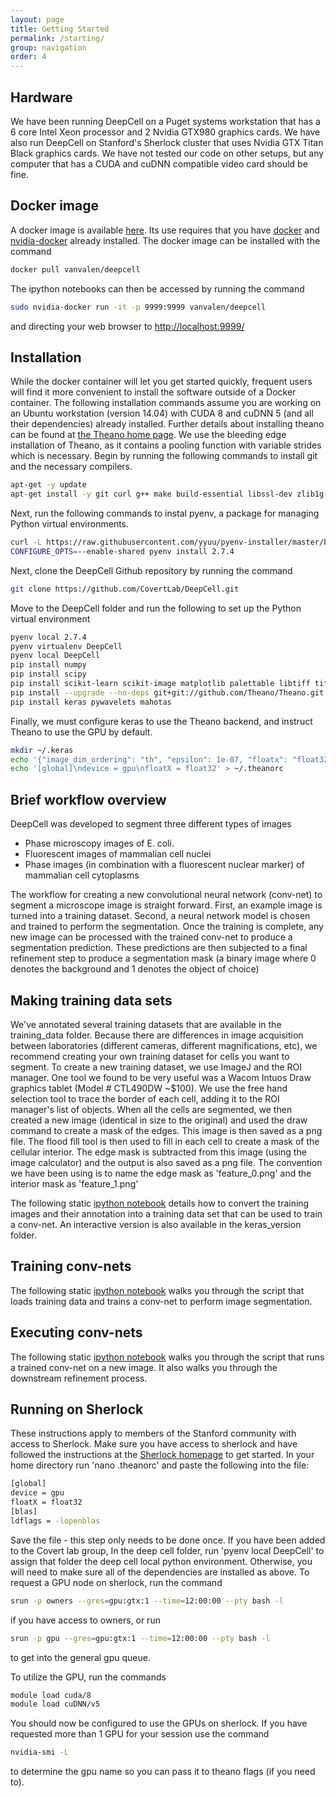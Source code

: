 ```yaml
---
layout: page
title: Getting Started
permalink: /starting/
group: navigation
order: 4
---
```


## Hardware
We have been running DeepCell on a Puget systems workstation that has a 6 core Intel Xeon processor and 2 Nvidia GTX980 graphics cards. We have also run DeepCell on Stanford's Sherlock cluster that uses Nvidia GTX Titan Black graphics cards. We have not tested our code on other setups, but any computer that has a CUDA and cuDNN compatible video card should be fine.

## Docker image
A docker image is available [here](https://hub.docker.com/r/vanvalen/deepcell/). Its use requires that you have [docker](https://docs.docker.com/engine/installation/linux/ubuntulinux/) and [nvidia-docker](https://github.com/NVIDIA/nvidia-docker) already installed. The docker image can be installed with the command

```bash
docker pull vanvalen/deepcell
```

The ipython notebooks can then be accessed by running the command

```bash
sudo nvidia-docker run -it -p 9999:9999 vanvalen/deepcell
```
and directing your web browser to [http://localhost:9999/](http://localhost:9999/)

## Installation
While the docker container will let you get started quickly, frequent users will find it more convenient to install the software outside of a Docker container. The following installation commands assume you are working on an Ubuntu workstation (version 14.04) with CUDA 8 and cuDNN 5 (and all their dependencies) already installed. Further details about installing theano can be found at [the Theano home page](http://deeplearning.net/software/theano/install.html). We use the bleeding edge installation of Theano, as it contains a pooling function with variable strides which is necessary. Begin by running the following commands to install git and the necessary compilers.

```bash
apt-get -y update 
apt-get install -y git curl g++ make build-essential libssl-dev zlib1g-dev libbz2-dev libreadline-dev libsqlite3-dev
```

Next, run the following commands to instal pyenv, a package for managing Python virtual environments.

```bash
curl -L https://raw.githubusercontent.com/yyuu/pyenv-installer/master/bin/pyenv-installer | bash
CONFIGURE_OPTS=--enable-shared pyenv install 2.7.4
```

Next, clone the DeepCell Github repository by running the command

```bash
git clone https://github.com/CovertLab/DeepCell.git
```

Move to the DeepCell folder and run the following to set up the Python virtual environment

```bash
pyenv local 2.7.4
pyenv virtualenv DeepCell
pyenv local DeepCell
pip install numpy
pip install scipy
pip install scikit-learn scikit-image matplotlib palettable libtiff tifffile h5py ipython[all]
pip install --upgrade --no-deps git+git://github.com/Theano/Theano.git
pip install keras pywavelets mahotas
```

Finally, we must configure keras to use the Theano backend, and instruct Theano to use the GPU by default.

```bash
mkdir ~/.keras
echo '{"image_dim_ordering": "th", "epsilon": 1e-07, "floatx": "float32", "backend": "theano"}' >> ~/.keras/keras.json
echo '[global]\ndevice = gpu\nfloatX = float32' > ~/.theanorc
```

## Brief workflow overview
DeepCell was developed to segment three different types of images
* Phase microscopy images of E. coli. 
* Fluorescent images of mammalian cell nuclei
* Phase images (in combination with a fluorescent nuclear marker) of mammalian cell cytoplasms

The workflow for creating a new convolutional neural network (conv-net) to segment a microscope image is straight forward. First, an example image is turned into a training dataset. Second, a neural network model is chosen and trained to perform the segmentation. Once the training is complete, any new image can be processed with the trained conv-net to produce a segmentation prediction. These predictions are then subjected to a final refinement step to produce a segmentation mask (a binary image where 0 denotes the background and 1 denotes the object of choice)

## Making training data sets
We've annotated several training datasets that are available in the training_data folder. Because there are differences in image acquisition between laboratories (different cameras, different magnifications, etc), we recommend creating your own training dataset for cells you want to segment. To create a new training dataset, we use ImageJ and the ROI manager. One tool we found to be very useful was a Wacom Intuos Draw graphics tablet (Model # CTL490DW ~$100). We use the free hand selection tool to trace the border of each cell, adding it to the ROI manager's list of objects. When all the cells are segmented, we then created a new image (identical in size to the original) and used the draw command to create a mask of the edges. This image is then saved as a png file. The flood fill tool is then used to fill in each cell to create a mask of the cellular interior. The edge mask is subtracted from this image (using the image calculator) and the output is also saved as a png file. The convention we have been using is to name the edge mask as 'feature_0.png' and the interior mask as 'feature_1.png'

The following static [ipython notebook](/DeepCell/making_training_data.html) details how to convert the training images and their annotation into a training data set that can be used to train a conv-net. An interactive version is also available in the keras_version folder.

## Training conv-nets
The following static [ipython notebook](/DeepCell/training_convnets.html) walks you through the script that loads training data and trains a conv-net to perform image segmentation.

## Executing conv-nets
The following static [ipython notebook](/DeepCell/running_convnets.html) walks you through the script that runs a trained conv-net on a new image. It also walks you through the downstream refinement process.

## Running on Sherlock
These instructions apply to members of the Stanford community with access to Sherlock. Make sure you have access to sherlock and have followed the instructions at the [Sherlock homepage](http://sherlock.stanford.edu) to get started. In your home directory run 'nano .theanorc' and paste the following into the file:

```bash
[global]
device = gpu
floatX = float32
[blas]
ldflags = -lopenblas
```

Save the file - this step only needs to be done once. If you have been added to the Covert lab group, In the deep cell folder, run 'pyenv local DeepCell' to assign that folder the deep cell local python environment. Otherwise, you will need to make sure all of the dependencies are installed as above. To request a GPU node on sherlock, run the command 

```bash
srun -p owners --gres=gpu:gtx:1 --time=12:00:00 --pty bash -l 
```

if you have access to owners, or run

```bash
srun -p gpu --gres=gpu:gtx:1 --time=12:00:00 --pty bash -l
```

to get into the general gpu queue.

 To utilize the GPU, run the commands

```bash
module load cuda/8
module load cuDNN/v5
```

You should now be configured to use the GPUs on sherlock. If you have requested more than 1 GPU for your session use the command 

```bash
nvidia-smi -L
```

to determine the gpu name so you can pass it to theano flags (if you need to).
